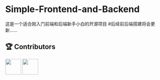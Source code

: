 # Simple-Frontend-and-Backend
这是一个适合刚入门前端和后端新手小白的开源项目
#后续前后端搭建将会更新......
## 🏆 Contributors
<a href="https://github.com/Larry-leee06"><img src="https://avatars.githubusercontent.com/u/185699717?v=4&size=64" width="50"/></a>
<a href="https://github.com/协作者1"><img src="https://avatars.githubusercontent.com/协作者1" width="50"/></a>
